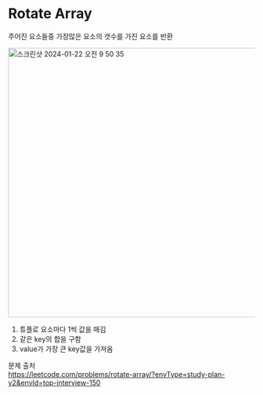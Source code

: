 #  Rotate Array

<!--### 문제-->
주어진 요소들중 가장많은 요소의 갯수를 가진 요소를 반환

<img width="550" alt="스크린샷 2024-01-22 오전 9 50 35" src="https://github.com/petpeotalk/dogibogi-ios/assets/64088377/152692b7-c308-4b31-ba00-0a3b8b6579e6">


<!--### 풀이 <br>-->
1. 튜플로 요소마다 1씩 값을 매김
2. 같은 key의 합을 구함
3. value가 가장 큰 key값을 가져옴

<!--### 정리 <br>-->


문제 출처 <br>
https://leetcode.com/problems/rotate-array/?envType=study-plan-v2&envId=top-interview-150
